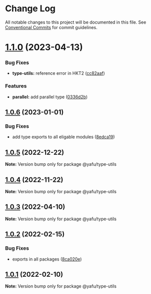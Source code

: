 # Change Log

All notable changes to this project will be documented in this file.
See [Conventional Commits](https://conventionalcommits.org) for commit guidelines.

# [1.1.0](https://github.com/TheLudd/yafu-mono/compare/@yafu/type-utils@1.0.6...@yafu/type-utils@1.1.0) (2023-04-13)


### Bug Fixes

* **type-utils:** reference error in HKT2 ([cc82aaf](https://github.com/TheLudd/yafu-mono/commit/cc82aafa94e218b5bac528f485fc0ff26bdc2782))


### Features

* **parallel:** add parallel type ([0336d2b](https://github.com/TheLudd/yafu-mono/commit/0336d2b6ad60a6c2948d88b8efdf412da3d3ee0f))





## [1.0.6](https://github.com/TheLudd/yafu-mono/compare/@yafu/type-utils@1.0.5...@yafu/type-utils@1.0.6) (2023-01-01)


### Bug Fixes

* add type exports to all eligable modules ([8edca19](https://github.com/TheLudd/yafu-mono/commit/8edca192cf02cb1547a5b6287484e7593bac587f))





## [1.0.5](https://github.com/TheLudd/yafu-mono/compare/@yafu/type-utils@1.0.4...@yafu/type-utils@1.0.5) (2022-12-22)

**Note:** Version bump only for package @yafu/type-utils





## [1.0.4](https://github.com/TheLudd/yafu-mono/compare/@yafu/type-utils@1.0.3...@yafu/type-utils@1.0.4) (2022-11-22)

**Note:** Version bump only for package @yafu/type-utils





## [1.0.3](https://github.com/TheLudd/yafu-mono/compare/@yafu/type-utils@1.0.2...@yafu/type-utils@1.0.3) (2022-04-10)

**Note:** Version bump only for package @yafu/type-utils





## [1.0.2](https://github.com/TheLudd/yafu-mono/compare/@yafu/type-utils@1.0.1...@yafu/type-utils@1.0.2) (2022-02-15)


### Bug Fixes

* exports in all packages ([8ca020e](https://github.com/TheLudd/yafu-mono/commit/8ca020e4e8e41d0500610936e5cae34114d752dd))





## [1.0.1](https://github.com/TheLudd/yafu-mono/compare/@yafu/type-utils@1.0.0...@yafu/type-utils@1.0.1) (2022-02-10)

**Note:** Version bump only for package @yafu/type-utils
